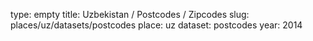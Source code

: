 type: empty
title: Uzbekistan / Postcodes / Zipcodes
slug: places/uz/datasets/postcodes
place: uz
dataset: postcodes
year: 2014
